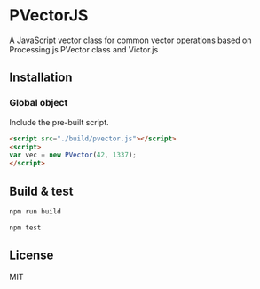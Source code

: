 PVectorJS
=========
A JavaScript vector class for common vector operations based on Processing.js PVector class and Victor.js  


## Installation

### Global object

Include the pre-built script.

```html
<script src="./build/pvector.js"></script>
<script>
var vec = new PVector(42, 1337);
</script>
```

## Build & test

```bash
npm run build
```

```bash
npm test
```

## License

MIT
